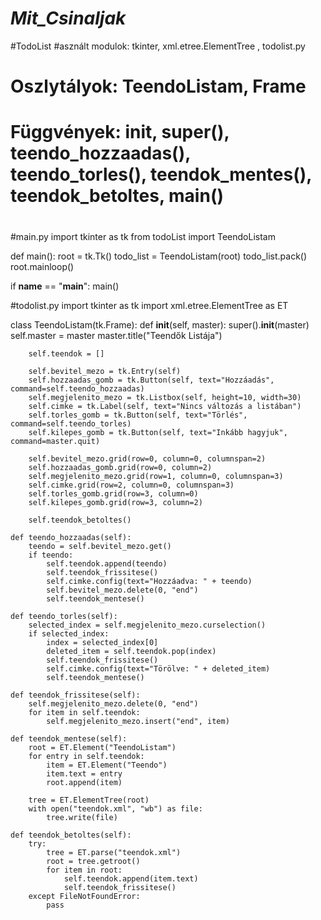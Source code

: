 # _Mit_Csinaljak_
#TodoList
#asznált modulok: tkinter, xml.etree.ElementTree , todolist.py
#  Oszlytályok: TeendoListam, Frame
#   Függvények: __init__, super(), teendo_hozzaadas(), teendo_torles(), teendok_mentes(), teendok_betoltes, main()
#
#main.py
import tkinter as tk
from todoList import TeendoListam

def main():
    root = tk.Tk()
    todo_list = TeendoListam(root)
    todo_list.pack()
    root.mainloop()

if __name__ == "__main__":
    main()

#todolist.py
import tkinter as tk
import xml.etree.ElementTree as ET

class TeendoListam(tk.Frame):
    def __init__(self, master):
        super().__init__(master)
        self.master = master
        master.title("Teendők Listája")

        self.teendok = []

        self.bevitel_mezo = tk.Entry(self)
        self.hozzaadas_gomb = tk.Button(self, text="Hozzáadás", command=self.teendo_hozzaadas)
        self.megjelenito_mezo = tk.Listbox(self, height=10, width=30)
        self.cimke = tk.Label(self, text="Nincs változás a listában")
        self.torles_gomb = tk.Button(self, text="Törlés", command=self.teendo_torles)
        self.kilepes_gomb = tk.Button(self, text="Inkább hagyjuk", command=master.quit)

        self.bevitel_mezo.grid(row=0, column=0, columnspan=2)
        self.hozzaadas_gomb.grid(row=0, column=2)
        self.megjelenito_mezo.grid(row=1, column=0, columnspan=3)
        self.cimke.grid(row=2, column=0, columnspan=3)
        self.torles_gomb.grid(row=3, column=0)
        self.kilepes_gomb.grid(row=3, column=2)

        self.teendok_betoltes()

    def teendo_hozzaadas(self):
        teendo = self.bevitel_mezo.get()
        if teendo:
            self.teendok.append(teendo)
            self.teendok_frissitese()
            self.cimke.config(text="Hozzáadva: " + teendo)
            self.bevitel_mezo.delete(0, "end")
            self.teendok_mentese()

    def teendo_torles(self):
        selected_index = self.megjelenito_mezo.curselection()
        if selected_index:
            index = selected_index[0]
            deleted_item = self.teendok.pop(index)
            self.teendok_frissitese()
            self.cimke.config(text="Törölve: " + deleted_item)
            self.teendok_mentese()

    def teendok_frissitese(self):
        self.megjelenito_mezo.delete(0, "end")
        for item in self.teendok:
            self.megjelenito_mezo.insert("end", item)

    def teendok_mentese(self):
        root = ET.Element("TeendoListam")
        for entry in self.teendok:
            item = ET.Element("Teendo")
            item.text = entry
            root.append(item)

        tree = ET.ElementTree(root)
        with open("teendok.xml", "wb") as file:
            tree.write(file)

    def teendok_betoltes(self):
        try:
            tree = ET.parse("teendok.xml")
            root = tree.getroot()
            for item in root:
                self.teendok.append(item.text)
                self.teendok_frissitese()
        except FileNotFoundError:
            pass
